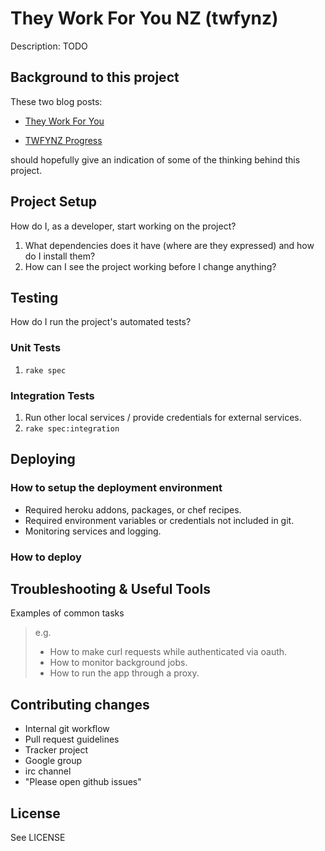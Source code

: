 # They Work For You NZ (twfynz)

Description: TODO

## Background to this project

These two blog posts:

- [They Work For You](http://tuttinator.com/blog/2013/11/23/they-work-for-you-nz/)

- [TWFYNZ Progress](http://tuttinator.com/blog/2013/11/23/twfynz-progress/)

should hopefully give an indication of some of the thinking behind this project.

## Project Setup

How do I, as a developer, start working on the project?

1. What dependencies does it have (where are they expressed) and how do I install them?
2. How can I see the project working before I change anything?

## Testing

How do I run the project's automated tests?

### Unit Tests

1. `rake spec`

### Integration Tests

1. Run other local services / provide credentials for external services.
2. `rake spec:integration`

## Deploying

### How to setup the deployment environment

- Required heroku addons, packages, or chef recipes.
- Required environment variables or credentials not included in git.
- Monitoring services and logging.

### How to deploy

## Troubleshooting & Useful Tools

Examples of common tasks

> e.g.
> 
> - How to make curl requests while authenticated via oauth.
> - How to monitor background jobs.
> - How to run the app through a proxy.

## Contributing changes

- Internal git workflow
- Pull request guidelines
- Tracker project
- Google group
- irc channel
- "Please open github issues"

## License

See LICENSE